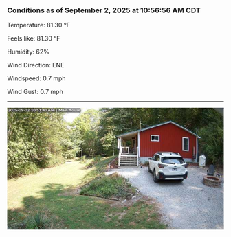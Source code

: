 ### Conditions as of September 2, 2025 at 10:56:56 AM CDT 

Temperature: 81.30 &deg;F

Feels like: 81.30 &deg;F

Humidity: 62%

Wind Direction: ENE

Windspeed: 0.7 mph

Wind Gust: 0.7 mph

---

<img src="./images/latest.jpeg"/>

